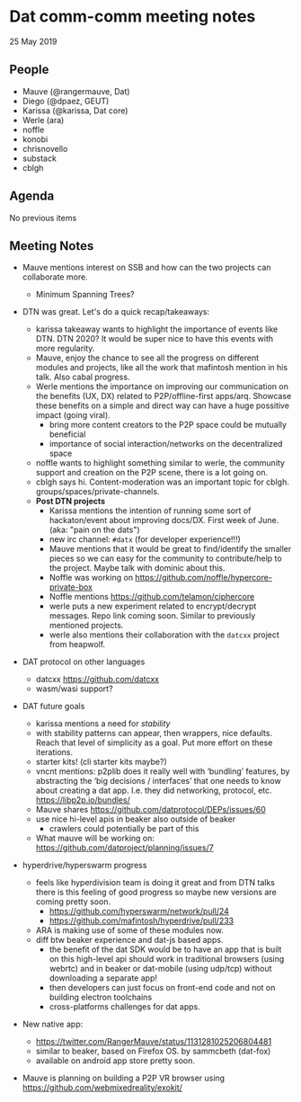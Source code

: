# Dat comm-comm meeting notes

25 May 2019

## People
- Mauve (@rangermauve, Dat)
- Diego (@dpaez, GEUT)
- Karissa (@karissa, Dat core)
- Werle (ara)
- noffle
- konobi
- chrisnovello
- substack
- cblgh

## Agenda

No previous items

## Meeting Notes
- Mauve mentions interest on SSB and how can the two projects can collaborate more.
    - Minimum Spanning Trees?
- DTN was great. Let's do a quick recap/takeaways:
    - karissa takeaway wants to highlight the importance of events like DTN. DTN 2020? It would be super nice to have this events with more regularity.
    - Mauve, enjoy the chance to see all the progress on different modules and projects, like all the work that mafintosh mention in his talk. Also cabal progress.
    - Werle mentions the importance on improving our communication on the benefits (UX, DX) related to P2P/offline-first apps/arq. Showcase these benefits on a simple and direct way can have a huge possitive impact (going viral).
        - bring more content creators to the P2P space could be mutually beneficial
        - importance of social interaction/networks on the decentralized space
    - noffle wants to highlight something similar to werle, the community support and creation on the P2P scene, there is a lot going on.
    - cblgh says hi. Content-moderation was an important topic for cblgh. groups/spaces/private-channels.
    - **Post DTN projects**
        - Karissa mentions the intention of running some sort of hackaton/event about improving docs/DX. First week of June. (aka: "pain on the dats")
        - new irc channel: `#datx` (for developer experience!!!)
        - Mauve mentions that it would be great to find/identify the smaller pieces so we can easy for the community to contribute/help to the project. Maybe talk with dominic about this.
        - Noffle was working on https://github.com/noffle/hypercore-private-box
        - Noffle mentions https://github.com/telamon/ciphercore
        - werle puts a new experiment related to encrypt/decrypt messages. Repo link coming soon. Similar to previously mentioned projects.
        - werle also mentions their collaboration with the `datcxx` project from heapwolf.
- DAT protocol on other languages
    - datcxx https://github.com/datcxx
    - wasm/wasi support?
- DAT future goals
    - karissa mentions a need for _stability_
    - with stability patterns can appear, then wrappers, nice defaults. Reach that level of simplicity as a goal. Put more effort on these iterations.
    - starter kits! (cli starter kits maybe?)
    - vncnt mentions: p2plib does it really well with ‘bundling’ features, by abstracting the ‘big decisions / interfaces’ that one needs to know about creating a dat app. I.e. they did networking, protocol, etc. https://libp2p.io/bundles/
    - Mauve shares https://github.com/datprotocol/DEPs/issues/60
    - use nice hi-level apis in beaker also outside of beaker
        - crawlers could potentially be part of this
    - What mauve will be working on: https://github.com/datproject/planning/issues/7
- hyperdrive/hyperswarm progress
    - feels like hyperdivision team is doing it great and from DTN talks there is this feeling of good progress so maybe new versions are coming pretty soon.
        - https://github.com/hyperswarm/network/pull/24
        - https://github.com/mafintosh/hyperdrive/pull/233
    - ARA is making use of some of these modules now.
    - diff btw beaker experience and dat-js based apps.
        - the benefit of the dat SDK would be to have an app that is built on this high-level api should work in traditional browsers (using webrtc) and in beaker or dat-mobile (using udp/tcp) without downloading a separate app!
        - then developers can just focus on front-end code and not on building electron toolchains
        - cross-platforms challenges for dat apps.

- New native app:
    - https://twitter.com/RangerMauve/status/1131281025206804481
    - similar to beaker, based on Firefox OS. by sammcbeth (dat-fox)
    - available on android app store pretty soon.
- Mauve is planning on building a P2P VR browser using https://github.com/webmixedreality/exokit/

